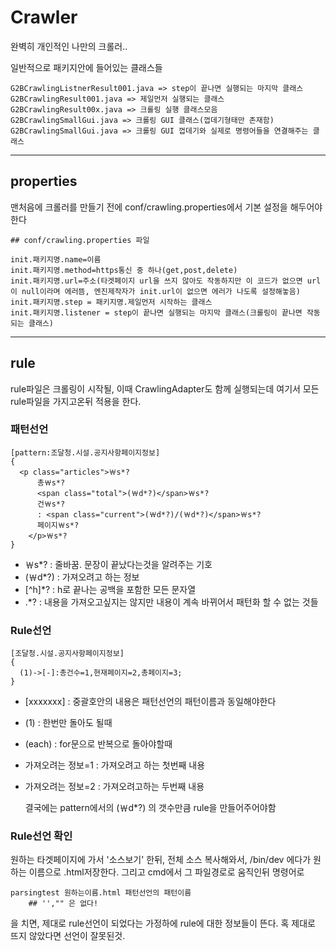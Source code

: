 # Crawler

완벽히 개인적인 나만의 크롤러..



일반적으로 패키지안에 들어있는 클래스들 

~~~
G2BCrawlingListnerResult001.java => step이 끝나면 실행되는 마지막 클래스
G2BCrawlingResult001.java => 제일먼저 실행되는 클래스
G2BCrawlingResult00x.java => 크롤링 실행 클래스모음
G2BCrawlingSmallGui.java => 크롤링 GUI 클래스(껍데기형태만 존재함)
G2BCrawlingSmallGui.java => 크롤링 GUI 껍데기와 실제로 명령어들을 연결해주는 클래스
~~~

---

## properties



맨처음에 크롤러를 만들기 전에 conf/crawling.properties에서 기본 설정을 해두어야한다

~~~
## conf/crawling.properties 파일

init.패키지명.name=이름
init.패키지명.method=https통신 중 하나(get,post,delete)
init.패키지명.url=주소(타겟페이지 url을 쓰지 않아도 작동하지만 이 코드가 없으면 url이 null이라며 에러뜸, 엔진제작자가 init.url이 없으면 에러가 나도록 설정해놓음)
init.패키지명.step = 패키지명.제일먼저 시작하는 클래스
init.패키지명.listener = step이 끝나면 실행되는 마지막 클래스(크롤링이 끝나면 작동되는 클래스)
~~~



---

## rule

rule파일은 크롤링이 시작될, 이때 CrawlingAdapter도 함께 실행되는데 여기서 모든 rule파일을 가지고온뒤 적용을 한다. 

### 패턴선언

~~~
[pattern:조달청.시설.공지사항페이지정보]
{
  <p class="articles">￦s*? 
      총￦s*? 
      <span class="total">(￦d*?)</span>￦s*? 
      건￦s*? 
      : <span class="current">(￦d*?)/(￦d*?)</span>￦s*? 
      페이지￦s*? 
	</p>￦s*? 
}
~~~

* ￦s*?  : 줄바꿈. 문장이 끝났다는것을 알려주는 기호
* (￦d*?) : 가져오려고 하는 정보
* [^h]*? : h로 끝나는 공백을 포함한 모든 문자열
* .*? : 내용을 가져오고싶지는 않지만 내용이 계속 바뀌어서 패턴화 할 수 없는 것들



### Rule선언

~~~
[조달청.시설.공지사항페이지정보]
{
  (1)->[-]:총건수=1,현재페이지=2,총페이지=3;
}
~~~

* [xxxxxxx] : 중괄호안의 내용은 패턴선언의 패턴이름과 동일해야한다

* (1) : 한번만 돌아도 될때

* (each) : for문으로 반복으로 돌아야할때

* 가져오려는 정보=1 : 가져오려고 하는 첫번째 내용

* 가져오려는 정보=2 : 가져오려고하는 두번째 내용

  	결국에는 pattern에서의 (￦d*?) 의 갯수만큼 rule을 만들어주어야함



### Rule선언 확인

원하는 타겟페이지에 가서 '소스보기' 한뒤, 전체 소스 복사해와서, /bin/dev 에다가 원하는 이름으로 .html저장한다. 그리고  cmd에서 그 파일경로로 움직인뒤 명령어로 

~~~
parsingtest 원하는이름.html 패턴선언의 패턴이름
	## '',"" 은 없다!
~~~

을 치면, 제대로 rule선언이 되었다는 가정하에 rule에 대한 정보들이 뜬다. 혹 제대로 뜨지 않았다면 선언이 잘못된것.
